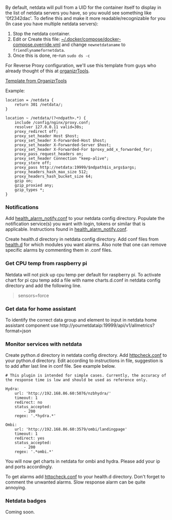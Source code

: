 By default, netdata will pull from a UID for the container itself to display in the list of netdata servers you have, so you would see something like '0f2342dac'. To define this and make it more readable/recognizable for you (In case you have multiple netdata servers):
1. Stop the netdata container.
2. Edit or Create this file: [~/.docker/compose/docker-compose.override.yml](https://gist.github.com/mattgphoto/1e7afc85931ca98002a87abdc8bb257e) and change `newnetdataname` to `friendlynamefornetdata`.
3. Once this is done, re-run `sudo ds -c`

For Reverse Proxy configuration, we'll use this template from guys who already thought of this at [organizrTools](https://github.com/organizrTools).

[Template from OrganizrTools](https://github.com/organizrTools/Config-Collections-for-Nginx/blob/master/Apps/netdata.conf)

Example:
```
location = /netdata {
	return 301 /netdata/;
}

location ~ /netdata/(?<ndpath>.*) {
	include /config/nginx/proxy.conf;
	resolver 127.0.0.11 valid=30s;
	proxy_redirect off;
	proxy_set_header Host $host;
	proxy_set_header X-Forwarded-Host $host;
	proxy_set_header X-Forwarded-Server $host;
	proxy_set_header X-Forwarded-For $proxy_add_x_forwarded_for;
	proxy_pass_request_headers on;
	proxy_set_header Connection "keep-alive";
	proxy_store off;
	proxy_pass http://netdata:19999/$ndpath$is_args$args;
	proxy_headers_hash_max_size 512;
	proxy_headers_hash_bucket_size 64;
	gzip on;
	gzip_proxied any;
	gzip_types *;
}
```

### Notifications
Add [health_alarm_notify.conf](https://github.com/netdata/netdata/blob/master/health/notifications/health_alarm_notify.conf) to your netdata config directory. Populate the notification service(s) you want with login, tokens or similar that is applicable. Instructions found in [health_alarm_notify.conf](https://github.com/netdata/netdata/blob/master/health/notifications/health_alarm_notify.conf).

Create health.d directory in netdata config directory. Add conf files from [health.d](https://github.com/netdata/netdata/tree/master/health/health.d) for which modules you want alarms. Also note that one can remove specific alarms by commenting them in .conf files.

### Get CPU temp from raspberry pi
Netdata will not pick up cpu temp per default for raspberry pi. To activate chart for pi cpu temp add a file with name charts.d.conf in netdata config directory and add the following line.
>  sensors=force

### Get data for home assistant
To identify the correct data group and element to input in netdata home assistant component use http://yournetdataip:19999/api/v1/allmetrics?format=json

### Monitor services with netdata
Create python.d directory in netdata config directory. Add [httpcheck.conf](https://github.com/netdata/netdata/blob/master/health/health.d/httpcheck.conf) to your python.d directory. Edit according to instructions in file, suggestion is to add after last line in conf file. See example below.
```
# This plugin is intended for simple cases. Currently, the accuracy of the response time is low and should be used as reference only.

Hydra:
    url: 'http://192.168.86.60:5076/nzbhydra/'
    timeout: 1
    redirect: no
    status_accepted:
        - 200
    regex: '.*hydra.*'

Ombi:
    url: 'http://192.168.86.60:3579/ombi/landingpage'
    timeout: 1
    redirect: yes
    status_accepted:
        - 200
    regex: '.*ombi.*'
```
You will now get charts in netdata for ombi and hydra. Please add your ip and ports accordingly.

To get alarms add [httpcheck.conf](https://github.com/netdata/netdata/blob/master/health/health.d/httpcheck.conf) to your health.d directory. Don't forget to comment the unwanted alarms. Slow response alarm can be quite annoying.

### Netdata badges
Coming soon.
